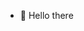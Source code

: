 - 👋 Hello there

<!---
miloszvhs/miloszvhs is a ✨ special ✨ repository because its `README.md` (this file) appears on your GitHub profile.
You can click the Preview link to take a look at your changes.
--->

